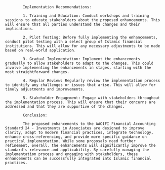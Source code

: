 
            Implementation Recommendations:

            1. Training and Education: Conduct workshops and training sessions to educate stakeholders about the proposed enhancements. This will ensure that all parties understand the changes and their implications.

            2. Pilot Testing: Before fully implementing the enhancements, conduct pilot testing with a select group of Islamic financial institutions. This will allow for any necessary adjustments to be made based on real-world application.

            3. Gradual Implementation: Implement the enhancements gradually to allow stakeholders to adapt to the changes. This could involve implementing the enhancements in stages, starting with the most straightforward changes.

            4. Regular Review: Regularly review the implementation process to identify any challenges or issues that arise. This will allow for timely adjustments and improvements.

            5. Stakeholder Engagement: Engage with stakeholders throughout the implementation process. This will ensure that their concerns are addressed and that they are supportive of the changes.

            Conclusion:

            The proposed enhancements to the AAOIFI Financial Accounting Standard 24 - Investments in Associates are designed to improve clarity, adapt to modern financial practices, integrate technology, enhance cross-referencing, and provide more specific guidance on practical implementation. While some proposals need further refinement, overall, the enhancements will significantly improve the standard's relevance and applicability. By carefully managing the implementation process and engaging with stakeholders, these enhancements can be successfully integrated into Islamic financial practices.